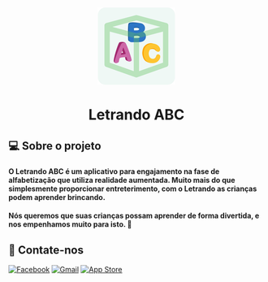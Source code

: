 <div align="center">
    <img src="https://github.com/TeamLetrando/Letrando/blob/develop/Letrando/Letrando/Shared/Assets.xcassets/AppIcon.appiconset/152.png" </img> 
</div>

<h1 align="center"> Letrando ABC </h1>

<p> 

## :computer: Sobre o projeto </p>

#### O Letrando ABC é um aplicativo para engajamento na fase de alfabetização que utiliza **realidade aumentada**. Muito mais do que simplesmente proporcionar entreterimento, com o Letrando as crianças podem aprender brincando.

#### Nós queremos que suas crianças possam aprender de forma divertida, e nos empenhamos muito para isto. :dog:

## :rocket: Contate-nos

[![Facebook](https://img.shields.io/badge/Facebook-%231877F2.svg?style=for-the-badge&logo=Facebook&logoColor=white)](https://www.facebook.com/LetrandoABC/?ref=pages_you_manage) [![Gmail](https://img.shields.io/badge/Gmail-D14836?style=for-the-badge&logo=gmail&logoColor=white)](letrandoabc@gmail.com) [![App Store](https://img.shields.io/badge/App_Store-0D96F6?style=for-the-badge&logo=app-store&logoColor=white)](https://apps.apple.com/co/app/letrando-abc/id1542220302)
